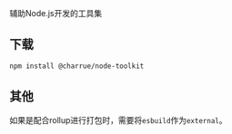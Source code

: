 辅助Node.js开发的工具集

## 下载
``` bash
npm install @charrue/node-toolkit
```

## 其他
如果是配合rollup进行打包时，需要将`esbuild`作为`external`。
